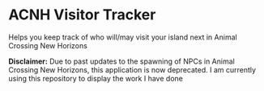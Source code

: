 # ACNH Visitor Tracker
 Helps you keep track of who will/may visit your island next in Animal Crossing New Horizons

 **Disclaimer:** Due to past updates to the spawning of NPCs in Animal Crossing New Horizons, this application is now deprecated. I am currently using this repository to display the work I have done